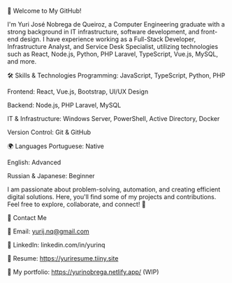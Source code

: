 👋 Welcome to My GitHub!

I'm Yuri José Nobrega de Queiroz, a Computer Engineering graduate with a strong background in IT infrastructure, software development, and front-end design. I have experience working as a Full-Stack Developer, Infrastructure Analyst, and Service Desk Specialist, utilizing technologies such as React, Node.js, Python, PHP Laravel, TypeScript, Vue.js, MySQL, and more.


🛠️ Skills & Technologies
Programming: JavaScript, TypeScript, Python, PHP

Frontend: React, Vue.js, Bootstrap, UI/UX Design

Backend: Node.js, PHP Laravel, MySQL

IT & Infrastructure: Windows Server, PowerShell, Active Directory, Docker

Version Control: Git & GitHub

🌍 Languages
Portuguese: Native

English: Advanced 

Russian & Japanese: Beginner


I am passionate about problem-solving, automation, and creating efficient digital solutions. Here, you'll find some of my projects and contributions. Feel free to explore, collaborate, and connect! 🚀

📩 Contact Me

📧 Email: yurij.nq@gmail.com

💼 LinkedIn: linkedin.com/in/yurinq

📄 Resume: https://yuriresume.tiiny.site

📂 My portfolio: https://yurinobrega.netlify.app/ (WIP)
